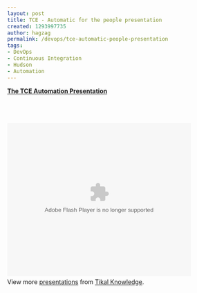 ```yaml
---
layout: post
title: TCE - Automatic for the people presentation
created: 1293997735
author: hagzag
permalink: /devops/tce-automatic-people-presentation
tags:
- DevOps
- Continuous Integration
- Hudson
- Automation
---
```

<div style="width: 425px;" id="__ss_6430587"><strong style="display: block; margin: 12px 0pt 4px;"><a title="TCE Automation" href="http://www.slideshare.net/tikalknowledge/tce-automation">The TCE Automation Presentation</a></strong><br />
<p>&nbsp;</p>
<object width="425" height="355" id="__sse6430587">
<param name="movie" value="http://static.slidesharecdn.com/swf/ssplayer2.swf?doc=tce-automation-finalnoteless-110102133109-phpapp01&amp;stripped_title=tce-automation&amp;userName=tikalknowledge" />
<param name="allowFullScreen" value="true" />
<param name="allowScriptAccess" value="always" /><embed width="425" height="355" name="__sse6430587" src="http://static.slidesharecdn.com/swf/ssplayer2.swf?doc=tce-automation-finalnoteless-110102133109-phpapp01&amp;stripped_title=tce-automation&amp;userName=tikalknowledge" type="application/x-shockwave-flash" allowscriptaccess="always" allowfullscreen="true"></embed></object>
<div style="padding: 5px 0pt 12px;">View more <a href="http://www.slideshare.net/">presentations</a> from <a href="http://www.slideshare.net/tikalknowledge">Tikal Knowledge</a>.</div>
</div>
